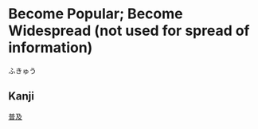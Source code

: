 # Become Popular; Become Widespread (not used for spread of information)
ふきゅう

## Kanji
[普](../Kanji/kanji-dict/普.md)[及](../Kanji/kanji-dict/及.md)